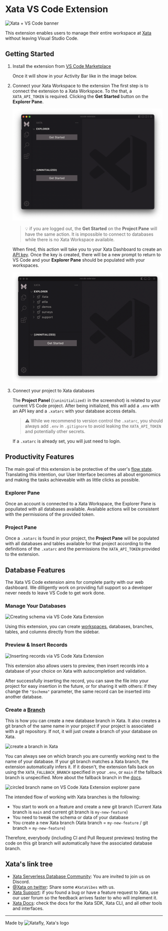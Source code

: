 # Xata VS Code Extension

![Xata + VS Code banner](https://user-images.githubusercontent.com/1761469/180163941-94a75bdd-6d3f-4a0c-bf53-1f5dbe4d45ef.png)

This extension enables users to manage their entire workspace at [Xata](https://xata.io) without leaving Visual Studio Code.

## Getting Started

1. Install the extension from [VS Code Marketplace](https://marketplace.visualstudio.com/items?itemName=xata.xata)

   Once it will show in your Activity Bar like in the image below.

2. Connect your Xata Workspace to the extension
   The first step is to connect the extension to a Xata Workspace. To the that, a `XATA_API_TOKEN` is required. Clicking the **Get Started** button on the **Explorer Pane**.

   ![Setup view for the VSCode Extension](https://raw.githubusercontent.com/xataio/vscode-extension/5a541d1c7d9ec0327dee5f6f3ebece2500ec27df/doc/get-started-view.png)

   > 💡 if you are logged out, the **Get Started** on the **Project Pane** will have the same action. It is impossible to connect to databases while there is no Xata Workspace available.

   When fired, this action will take you to your Xata Dashboard to create an [API key](https://docs.xata.io/concepts/api-keys). Once the key is created, there will be a new prompt to return to VS Code and your **Explorer Pane** should be populated with your workspaces.

   ![List of workspaces on Xata VSCode Extension](https://github.com/xataio/vscode-extension/raw/main/doc/workspaces-view.png)

3. Connect your project to Xata databases

   The **Project Panel** (`(uninitialized)` in the screenshot) is related to your current VS Code project. After being initialized, this will add a `.env` with an API key and a `.xatarc` with your database access details.

   > ⚠️ While we recommend to version control the `.xatarc`, you should always add `.env` in `.gitignore` to avoid leaking the `XATA_API_TOKEN` and potentially other secrets.

   If a `.xatarc` is already set, you will just need to login.

## Productivity Features

The main goal of this extension is be protective of the user's [flow state](<https://en.wikipedia.org/wiki/Flow_(psychology)>). Translating this intention, our User Interface becomes all about ergonomics and making the tasks achieveable with as little clicks as possible.

### Explorer Pane

Once an account is connected to a Xata Workspace, the Explorer Pane is popullated with all databases available. Available actions will be consistent with the permissions of the provided token.

### Project Pane

Once a `.xatarc` is found in your project, the **Project Pane** will be populated with all databases and tables available for that project according to the definitions of the `.xatarc` and the permissions the `XATA_API_TOKEN` provided to the extension.

## Database Features

The Xata VS Code extension aims for complete parity with our web dashboard. We dilligently work on providing full support so a developer never needs to leave VS Code to get work done.

### Manage Your Databases

![Creating schema via VS Code Xata Extension](https://raw.githubusercontent.com/xataio/vscode-extension/5a541d1c7d9ec0327dee5f6f3ebece2500ec27df/doc/create-schema.gif)

Using this extension, you can create [workspaces](https://docs.xata.io/concepts/workspaces), databases, branches, tables, and columns directly from the sidebar.

### Preview & Insert Records

![Inserting records via VS Code Xata Extension](https://raw.githubusercontent.com/xataio/vscode-extension/5a541d1c7d9ec0327dee5f6f3ebece2500ec27df/doc/insert-preview-records.gif)

This extension also allows users to preview, then insert records into a database of your choice on Xata with autocompletion and validation.

After successfully inserting the record, you can save the file into your project for easy insertion in the future, or for sharing it with others: if they change the `"$schema"` parameter, the same record can be inserted into another database.

### Create a [Branch](https://docs.xata.io/concepts/branches)

This is how you can create a new database branch in Xata. It also creates a git branch of the same name in your project if your project is associated with a git repository. If not, it will just create a branch of your database on Xata.

![create a branch in Xata](https://github.com/xataio/vscode-extension/blob/5a541d1c7d9ec0327dee5f6f3ebece2500ec27df/doc/create-branch.gif)

You can always see on which branch you are currently working next to the name of your database. If your git branch matches a Xata branch, the extension automatically infers it. If it doesn't, the extension falls back on using the `XATA_FALLBACK_BRANCH` specified in your `.env`, or `main` if the fallback branch is unspecified. More about the fallback branch in the [docs](https://docs.xata.io/cli/getting-started#:~:text=fallback%20branch).

![circled branch name on VS Code Xata Extension explorer pane](https://user-images.githubusercontent.com/9947422/180236005-49c4d470-ab15-4867-bc5f-08b37813d82d.png)

The intended flow of working with Xata branches is the following:

- You start to work on a feature and create a new git branch (Current Xata branch is `main` and current git branch is `my-new-feature`)
- You need to tweak the schema or data of your database
- You create a new Xata branch (Xata branch = `my-new-feature` / git branch = `my-new-feature`)

Therefore, everybody (including CI and Pull Request previews) testing the code on this git branch will automatically have the associated database branch.

## Xata's link tree

- [Xata Serverless Database Community](https://xata.io/discord): You are invited to join us on Discord.
- [@Xata on twitter](https://twitter.com/xata): Share some `#XataVibes` with us.
- [Xata Support](https://support.xata.io): if you found a bug or have a feature request to Xata, use our user forum so the feedback arrives faster to who will implement it.
- [Xata Docs](https://docs.xata.io): check the docs for the Xata SDK, Xata CLI, and all other tools and interfaces.

---

Made by <img alt="Xatafly, Xata's logo" src="https://raw.githubusercontent.com/xataio/vscode-extension/2e3d0b877cf6aff1e0fc717e05ada714465ca783/doc/xata-icon-128.png" width="24" />
